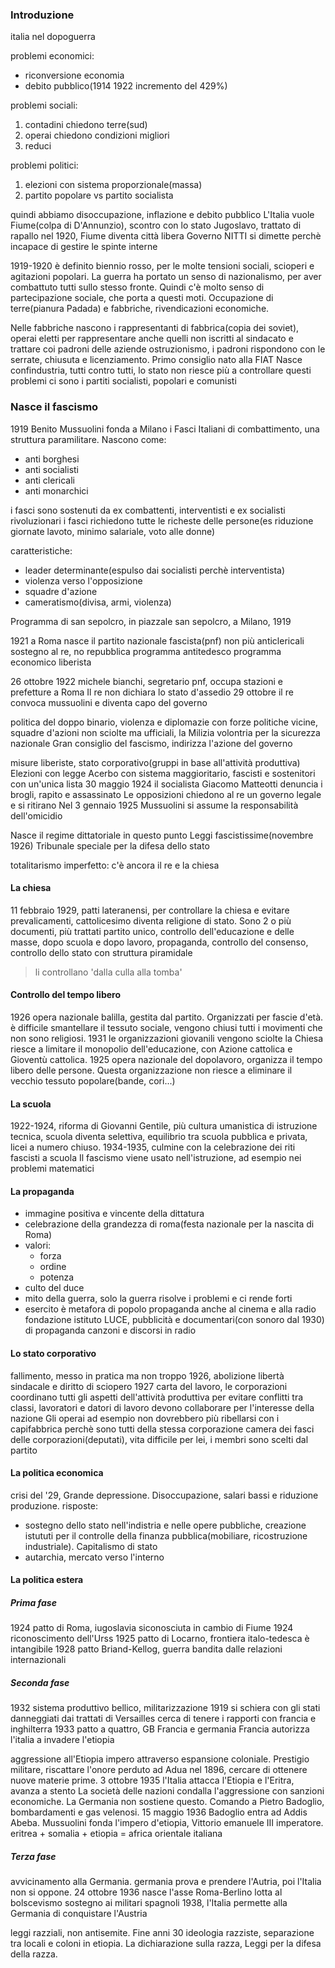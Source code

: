 ### Introduzione
italia nel dopoguerra

problemi economici:
* riconversione economia
* debito pubblico(1914 1922 incremento del 429%)

problemi sociali:
1. contadini chiedono terre(sud)
2.  operai chiedono condizioni migliori
3.  reduci

problemi politici:
1.  elezioni con sistema proporzionale(massa)
2.  partito popolare vs partito socialista

quindi abbiamo disoccupazione, inflazione e debito pubblico
L'Italia vuole Fiume(colpa di D'Annunzio), scontro con lo stato Jugoslavo, trattato di rapallo nel 1920, Fiume diventa città libera
Governo NITTI si dimette perchè incapace di gestire le spinte interne

1919-1920 è definito biennio rosso, per le molte tensioni sociali, scioperi e agitazioni popolari.
La guerra ha portato un senso di nazionalismo, per aver combattuto tutti sullo stesso fronte. Quindi c'è molto senso di partecipazione sociale, che porta a questi moti.
Occupazione di terre(pianura Padada) e fabbriche, rivendicazioni economiche.

Nelle fabbriche nascono i rappresentanti di fabbrica(copia dei soviet), operai eletti per rappresentare anche quelli non iscritti al sindacato e trattare coi padroni delle aziende
ostruzionismo, i padroni rispondono con le serrate, chiusuta e licenziamento. Primo consiglio nato alla FIAT
Nasce confindustria, tutti contro tutti, lo stato non riesce più a controllare questi problemi
ci sono i partiti socialisti, popolari e comunisti


### Nasce il fascismo
1919 Benito Mussuolini fonda a Milano i Fasci Italiani di combattimento, una struttura paramilitare.
Nascono come:
* anti borghesi
* anti socialisti
* anti clericali
* anti monarchici

i fasci sono sostenuti da ex combattenti, interventisti e ex socialisti rivoluzionari
i fasci richiedono tutte le richeste delle persone(es riduzione giornate lavoto, minimo salariale, voto alle donne)

caratteristiche:
- leader determinante(espulso dai socialisti perchè interventista)
- violenza verso l'opposizione
- squadre d'azione
- cameratismo(divisa, armi, violenza)

Programma di san sepolcro, in piazzale san sepolcro, a Milano, 1919

1921 a Roma nasce il partito nazionale fascista(pnf)
non più anticlericali
sostegno al re, no repubblica
programma antitedesco
programma economico liberista

26 ottobre 1922 michele bianchi, segretario pnf, occupa stazioni e prefetture a Roma
Il re non dichiara lo stato d'assedio
29 ottobre il re convoca mussuolini e diventa capo del governo

politica del doppo binario, violenza e diplomazie con forze politiche vicine, squadre d'azioni non sciolte ma ufficiali, la Milizia volontria per la sicurezza nazionale
Gran consiglio del fascismo, indirizza l'azione del governo

misure liberiste, stato corporativo(gruppi in base all'attività produttiva)
Elezioni con legge Acerbo con sistema maggioritario, fascisti e sostenitori con un'unica lista
30 maggio 1924 il socialista Giacomo Matteotti denuncia i brogli, rapito e assassinato
Le opposizioni chiedono al re un governo legale e si ritirano
Nel 3 gennaio 1925 Mussuolini si assume la responsabilità dell'omicidio

Nasce il regime dittatoriale in questo punto
Leggi fascistissime(novembre 1926)
Tribunale speciale per la difesa dello stato

totalitarismo imperfetto: c'è ancora il re e la chiesa

#### La chiesa
11 febbraio 1929, patti lateranensi, per controllare la chiesa e evitare prevalicamenti, cattolicesimo diventa religione di stato. Sono 2 o più documenti, più trattati
partito unico, controllo dell'educazione e delle masse, dopo scuola e dopo lavoro, propaganda, controllo del consenso, controllo dello stato con struttura piramidale
> li controllano 'dalla culla alla tomba'


#### Controllo del tempo libero
1926 opera nazionale balilla, gestita dal partito. Organizzati per fascie d'età. 
è difficile smantellare il tessuto sociale, vengono chiusi tutti i movimenti che non sono religiosi. 
1931 le organizzazioni giovanili vengono sciolte
la Chiesa riesce a limitare il monopolio dell'educazione, con Azione cattolica e Gioventù cattolica.
1925 opera nazionale del dopolavoro, organizza il tempo libero delle persone. Questa organizzazione non riesce a eliminare il vecchio tessuto popolare(bande, cori...)

#### La scuola
1922-1924, riforma di Giovanni Gentile, più cultura umanistica di istruzione tecnica, scuola diventa selettiva, equilibrio tra scuola pubblica e privata, licei a numero chiuso. 
1934-1935, culmine con la celebrazione dei riti fascisti a scuola
Il fascismo viene usato nell'istruzione, ad esempio nei problemi matematici

#### La propaganda
- immagine positiva e vincente della dittatura
- celebrazione della grandezza di roma(festa nazionale per la nascita di Roma)
- valori:
	- forza
	- ordine
	- potenza
- culto del duce
- mito della guerra, solo la guerra risolve i problemi e ci rende forti
- esercito è metafora di popolo
propaganda anche al cinema e alla radio
fondazione istituto LUCE, pubblicità e documentari(con sonoro dal 1930) di propaganda
canzoni e discorsi in radio

#### Lo stato corporativo
fallimento, messo in pratica ma non troppo
1926, abolizione libertà sindacale e diritto di sciopero
1927 carta del lavoro, le corporazioni coordinano tutti gli aspetti dell'attività produttiva
per evitare conflitti tra classi, lavoratori e datori di lavoro devono collaborare per l'interesse della nazione
Gli operai ad esempio non dovrebbero più ribellarsi con i capifabbrica perchè sono tutti della stessa corporazione
camera dei fasci delle corporazioni(deputati), vita difficile per lei, i membri sono scelti dal partito

#### La politica economica

crisi del '29, Grande depressione. Disoccupazione, salari bassi e riduzione produzione. 
risposte:
- sostegno dello stato nell'indistria e nelle opere pubbliche, creazione istututi per il controlle della finanza pubblica(mobiliare, ricostruzione industriale). Capitalismo di stato
- autarchia, mercato verso l'interno

#### La politica estera

##### Prima fase
1924 patto di Roma, iugoslavia siconosciuta in cambio di Fiume
1924 riconoscimento dell'Urss
1925 patto di Locarno, frontiera italo-tedesca è intangibile
1928 patto Briand-Kellog, guerra bandita dalle relazioni internazionali

##### Seconda fase
1932 sistema produttivo bellico, militarizzazione
1919 si schiera con gli stati danneggiati dai trattati di Versailles
cerca di tenere i rapporti con francia e inghilterra
1933 patto a quattro, GB Francia e germania
Francia autorizza l'italia a invadere l'etiopia

aggressione all'Etiopia
impero attraverso espansione coloniale. Prestigio militare, riscattare l'onore perduto ad Adua nel 1896, cercare di ottenere nuove materie prime.
3 ottobre 1935 l'Italia attacca l'Etiopia e l'Eritra, avanza a stento
La società delle nazioni condalla l'aggressione con sanzioni economiche. La Germania non sostiene questo.
Comando a Pietro Badoglio, bombardamenti e gas velenosi. 15 maggio 1936 Badoglio entra ad Addis Abeba. Mussuolini fonda l'impero d'etiopia, Vittorio emanuele III imperatore.
eritrea + somalia + etiopia = africa orientale italiana

##### Terza fase
avvicinamento alla Germania. germania prova e prendere l'Autria, poi l'Italia non si oppone.
24 ottobre 1936 nasce l'asse Roma-Berlino
lotta al bolscevismo
sostegno ai militari spagnoli
1938, l'Italia permette alla Germania di conquistare l'Austria

leggi razziali, non antisemite. Fine anni 30 ideologia razziste, separazione tra locali e coloni in etiopia. La dichiarazione sulla razza, Leggi per la difesa della razza.

